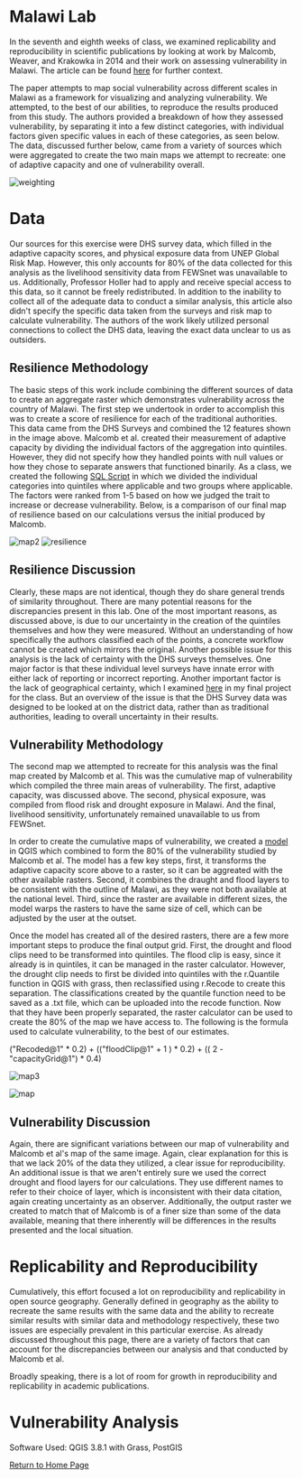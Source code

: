 # Malawi Lab

In the seventh and eighth weeks of class, we examined replicability and reproducibility in scientific publications by looking at work by Malcomb, Weaver, and Krakowka in 2014 and their work on assessing vulnerability in Malawi.  The article can be found [here](https://reader.elsevier.com/reader/sd/pii/S0143622814000058?token=078A0ACAE18D01995A67473D93E5DC36A07C5779021CF903B8334CF1D7C8EAD9277467C394E80035D5AD73BF0FD401F0) for further context. 

The paper attempts to map social vulnerability across different scales in Malawi as a framework for visualizing and analyzing vulnerability. We attempted, to the best of our abilities, to reproduce the results produced from this study.  The authors provided a breakdown of how they assessed vulnerability, by separating it into a few distinct categories, with individual factors given specific values in each of these categories, as seen below.  The data, discussed further below, came from a variety of sources which were aggregated to create the two main maps we attempt to recreate: one of adaptive capacity and one of vulnerability overall.

![weighting](measures.PNG)

# Data

Our sources for this exercise were DHS survey data, which filled in the adaptive capacity scores, and physical exposure data from UNEP Global Risk Map.  However, this only accounts for 80% of the data collected for this analysis as the livelihood sensitivity data from FEWSnet was unavailable to us.  Additionally, Professor Holler had to apply and receive special access to this data, so it cannot be freely redistributed. In addition to the inability to collect all of the adequate data to conduct a similar analysis, this article also didn't specify the specific data taken from the surveys and risk map to calculate vulnerability.  The authors of the work likely utilized personal connections to collect the DHS data, leaving the exact data unclear to us as outsiders.

## Resilience Methodology
The basic steps of this work include combining the different sources of data to create an aggregate raster which demonstrates vulnerability across the country of Malawi.  The first step we undertook in order to accomplish this was to create a score of resilience for each of the traditional authorities.  This data came from the DHS Surveys and combined the 12 features shown in the image above.  Malcomb et al. created their measurement of adaptive capacity by dividing the individual factors of the aggregation into quintiles.  However, they did not specify how they handled points with null values or how they chose to separate answers that functioned binarily.  As a class, we created the following [SQL Script](vulnerability.sql) in which we divided the individual categories into quintiles where applicable and two groups where applicable.  The factors were ranked from 1-5 based on how we judged the trait to increase or decrease vulnerability.  Below, is a comparison of our final map of resilience based on our calculations versus the initial produced by Malcomb. 

![map2](malawi2.PNG) ![resilience](resilience.PNG)

## Resilience Discussion

Clearly, these maps are not identical, though they do share general trends of similarity throughout.  There are many potential reasons for the discrepancies present in this lab.  One of the most important reasons, as discussed above, is due to our uncertainty in the creation of the quintiles themselves and how they were measured.  Without an understanding of how specifically the authors classified each of the points, a concrete workflow cannot be created which mirrors the original. Another possible issue for this analysis is the lack of certainty with the DHS surveys themselves.  One major factor is that these individual level surveys have innate error with either lack of reporting or incorrect reporting.  Another important factor is the lack of geographical certainty, which I examined [here](final.md) in my final project for the class.  But an overview of the issue is that the DHS Survey data was designed to be looked at on the district data, rather than as traditional authorities, leading to overall uncertainty in their results.  

## Vulnerability Methodology

The second map we attempted to recreate for this analysis was the final map created by Malcomb et al.  This was the cumulative map of vulnerability which compiled the three main areas of vulnerability.  The first, adaptive capacity, was discussed above.  The second, physical exposure, was compiled from flood risk and drought exposure in Malawi.  And the final, livelihood sensitivity, unfortunately remained unavailable to us from FEWSnet.

In order to create the cumulative maps of vulnerability, we created a [model](mowdel.model3) in QGIS which combined to form the 80% of the vulnerability studied by Malcomb et al.  The model has a few key steps, first, it transforms the adaptive capacity score above to a raster, so it can be aggreated with the other available rasters.  Second, it combines the draught and flood layers to be consistent with the outline of Malawi, as they were not both available at the national level.  Third, since the raster are available in different sizes, the model warps the rasters to have the same size of cell, which can be adjusted by the user at the outset.  

Once the model has created all of the desired rasters, there are a few more important steps to produce the final output grid.  First, the drought and flood clips need to be transformed into quintiles.  The flood clip is easy, since it already is in quintiles, it can be managed in the raster calculator.  However, the drought clip needs to first be divided into quintiles with the r.Quantile function in QGIS with grass, then reclassified using r.Recode to create this separation.  The classifications created by the quantile function need to be saved as a .txt file, which can be uploaded into the recode function.  Now that they have been properly separated, the raster calculator can be used to create the 80% of the map we have access to. The following is the formula used to calculate vulnerability, to the best of our estimates.

("Recoded@1" * 0.2) + (("floodClip@1" + 1 ) * 0.2) + (( 2 - "capacityGrid@1") * 0.4) 

![map3](malawi1.PNG)

![map](d.png)


## Vulnerability Discussion
Again, there are significant variations between our map of vulnerability and Malcomb et al's map of the same image.  Again, clear explanation for this is that we lack 20% of the data they utilized, a clear issue for reproducibility.  An additional issue is that we aren't entirely sure we used the correct drought and flood layers for our calculations.  They use different names to refer to their choice of layer, which is inconsistent with their data citation, again creating uncertainty as an observer.  Additionally, the output raster we created to match that of Malcomb is of a finer size than some of the data available, meaning that there inherently will be differences in the results presented and the local situation.  

# Replicability and Reproducibility

Cumulatively, this effort focused a lot on reproducibility and replicability in open source geography.  Generally defined in geography as the ability to recreate the same results with the same data and the ability to recreate similar results with similar data and methodology respectively, these two issues are especially prevalent in this particular exercise.  As already discussed throughout this page, there are a variety of factors that can account for the discrepancies between our analysis and that conducted by Malcomb et al.

Broadly speaking, there is a lot of room for growth in reproducibility and replicability in academic publications.  

# Vulnerability Analysis


Software Used: QGIS 3.8.1 with Grass, PostGIS

[Return to Home Page](pdickson2.github.io)

